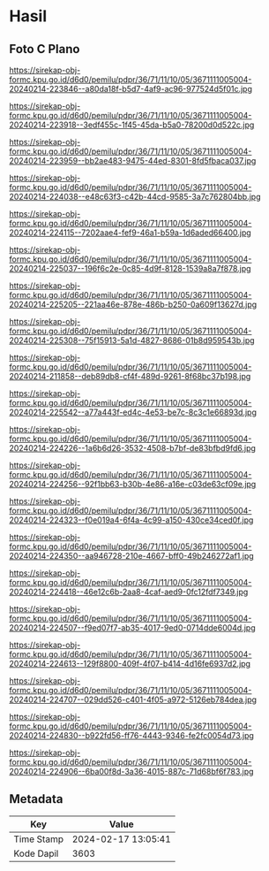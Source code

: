 # Hasil

## Foto C Plano

https://sirekap-obj-formc.kpu.go.id/d6d0/pemilu/pdpr/36/71/11/10/05/3671111005004-20240214-223846--a80da18f-b5d7-4af9-ac96-977524d5f01c.jpg

https://sirekap-obj-formc.kpu.go.id/d6d0/pemilu/pdpr/36/71/11/10/05/3671111005004-20240214-223918--3edf455c-1f45-45da-b5a0-78200d0d522c.jpg

https://sirekap-obj-formc.kpu.go.id/d6d0/pemilu/pdpr/36/71/11/10/05/3671111005004-20240214-223959--bb2ae483-9475-44ed-8301-8fd5fbaca037.jpg

https://sirekap-obj-formc.kpu.go.id/d6d0/pemilu/pdpr/36/71/11/10/05/3671111005004-20240214-224038--e48c63f3-c42b-44cd-9585-3a7c762804bb.jpg

https://sirekap-obj-formc.kpu.go.id/d6d0/pemilu/pdpr/36/71/11/10/05/3671111005004-20240214-224115--7202aae4-fef9-46a1-b59a-1d6aded66400.jpg

https://sirekap-obj-formc.kpu.go.id/d6d0/pemilu/pdpr/36/71/11/10/05/3671111005004-20240214-225037--196f6c2e-0c85-4d9f-8128-1539a8a7f878.jpg

https://sirekap-obj-formc.kpu.go.id/d6d0/pemilu/pdpr/36/71/11/10/05/3671111005004-20240214-225205--221aa46e-878e-486b-b250-0a609f13627d.jpg

https://sirekap-obj-formc.kpu.go.id/d6d0/pemilu/pdpr/36/71/11/10/05/3671111005004-20240214-225308--75f15913-5a1d-4827-8686-01b8d959543b.jpg

https://sirekap-obj-formc.kpu.go.id/d6d0/pemilu/pdpr/36/71/11/10/05/3671111005004-20240214-211858--deb89db8-cf4f-489d-9261-8f68bc37b198.jpg

https://sirekap-obj-formc.kpu.go.id/d6d0/pemilu/pdpr/36/71/11/10/05/3671111005004-20240214-225542--a77a443f-ed4c-4e53-be7c-8c3c1e66893d.jpg

https://sirekap-obj-formc.kpu.go.id/d6d0/pemilu/pdpr/36/71/11/10/05/3671111005004-20240214-224226--1a6b6d26-3532-4508-b7bf-de83bfbd9fd6.jpg

https://sirekap-obj-formc.kpu.go.id/d6d0/pemilu/pdpr/36/71/11/10/05/3671111005004-20240214-224256--92f1bb63-b30b-4e86-a16e-c03de63cf09e.jpg

https://sirekap-obj-formc.kpu.go.id/d6d0/pemilu/pdpr/36/71/11/10/05/3671111005004-20240214-224323--f0e019a4-6f4a-4c99-a150-430ce34ced0f.jpg

https://sirekap-obj-formc.kpu.go.id/d6d0/pemilu/pdpr/36/71/11/10/05/3671111005004-20240214-224350--aa946728-210e-4667-bff0-49b246272af1.jpg

https://sirekap-obj-formc.kpu.go.id/d6d0/pemilu/pdpr/36/71/11/10/05/3671111005004-20240214-224418--46e12c6b-2aa8-4caf-aed9-0fc12fdf7349.jpg

https://sirekap-obj-formc.kpu.go.id/d6d0/pemilu/pdpr/36/71/11/10/05/3671111005004-20240214-224507--f9ed07f7-ab35-4017-9ed0-0714dde6004d.jpg

https://sirekap-obj-formc.kpu.go.id/d6d0/pemilu/pdpr/36/71/11/10/05/3671111005004-20240214-224613--129f8800-409f-4f07-b414-4d16fe6937d2.jpg

https://sirekap-obj-formc.kpu.go.id/d6d0/pemilu/pdpr/36/71/11/10/05/3671111005004-20240214-224707--029dd526-c401-4f05-a972-5126eb784dea.jpg

https://sirekap-obj-formc.kpu.go.id/d6d0/pemilu/pdpr/36/71/11/10/05/3671111005004-20240214-224830--b922fd56-ff76-4443-9346-fe2fc0054d73.jpg

https://sirekap-obj-formc.kpu.go.id/d6d0/pemilu/pdpr/36/71/11/10/05/3671111005004-20240214-224906--6ba00f8d-3a36-4015-887c-71d68bf6f783.jpg


## Metadata

| Key        | Value               |
| ---------- | ------------------- |
| Time Stamp | 2024-02-17 13:05:41 |
| Kode Dapil | 3603                |



